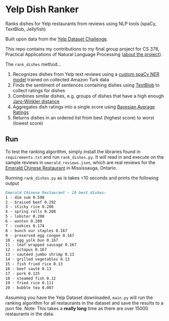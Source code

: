 # Yelp Dish Ranker
Ranks dishes for Yelp restaurants from reviews using NLP tools (spaCy, TextBlob, Jellyfish)

Built upon data from the [Yelp Dataset Challenge](https://www.yelp.com/dataset/challenge). 

This repo contains my contributions to my final group project for CS 378, Practical Applications of Natural Language Processing ([about the project](https://drive.google.com/file/d/1mAWVMVX-FmyH9mKzTuVpU-LFHbdkc2EF/view?usp=sharing)).

The `rank_dishes` method...
1. Recognizes dishes from Yelp text reviews using a [custom spaCy NER model](https://spacy.io/usage/training#ner) trained on collected Amazon Turk data
2. Finds the sentiment of sentences containing dishes using [TextBlob](https://textblob.readthedocs.io/en/dev/quickstart.html#sentiment-analysis) to collect ratings for dishes
3. Combines similar dishes, e.g. groups of dishes that have a high enough [Jaro-Winkler distance](https://jellyfish.readthedocs.io/en/latest/comparison.html#jaro-winkler-distance)
4. Aggregates dish ratings into a single score using [Bayesian Average Ratings](http://www.evanmiller.org/bayesian-average-ratings.html)
5. Returns dishes in an ordered list from best (highest score) to worst (lowest score)

## Run
To test the ranking algorithm, simply install the libraries found in `requirements.txt` and run `rank_dishes.py`. It will read in and execute on the sample reviews in `emerald_reviews.json`, which are real reviews for the [Emerald Chinese Restaurant](https://www.yelp.com/biz/emerald-chinese-restaurant-mississauga) in Mississauga, Ontario.

Running `rank_dishes.py` as is takes <10 seconds and prints the following output
```markdown
Emerald Chinese Restaurant - 20 best dishes:
1 - dim sum 0.598
2 - braised beef 0.292
3 - sticky rice 0.286
4 - spring rolls 0.208
5 - lobster 0.208
6 - wonton 0.208
7 - cookies 0.174
8 - bunch our staples 0.167
9 - preserved egg congee 0.167
10 - egg yolk bun 0.167
11 - leaf wrapped sausage 0.167
12 - octopus 0.167
13 - sautéed jumbo shrimp 0.13
14 - grilled vegetables 0.13
15 - fish fried rice 0.13
16 - beef sauté 0.13
17 - pork 0.125
18 - steamed fish 0.12
19 - fried rice 0.111
20 - bubble tea 0.087
```

Assuming you have the Yelp Dataset downloaded, `main.py` will run the ranking algorithm for all restaurants in the dataset and save the results to a json file. Note: This takes a **really long** time as there are over 15000 restaurants in the data.

